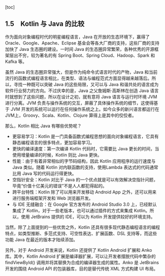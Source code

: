 [toc]

## 1.5　Kotlin 与 Java 的比较

作为面向对象编程时代的明星编程语言，Java 在开放的生态环境下，赢得了 Oracle、Google、Apache、Eclipse 基金会等各大厂商的支持，这些厂商的支持加快了 Java 生态圈的建设。一时间 Java 的生态圈异常繁荣，各种优秀的开源框架层出不穷，较为著名的有 Spring Boot、Spring Cloud、Hadoop、Spark 和 Kafka 等。

虽然 Java 的生态圈异常强大，但是作为纯命令式语言时代的产物，Java 和当前流行的函数式编程语言相比，在类型、语法与编程范式方面显得越来越落后。所以，寻找一种既可以突破 Java 的这些局限，又可以与 Java 和谐共处的语言成为软件行业努力的方向。不过庆幸的是，Java 之父詹姆斯·高斯林在创造 Java 语言时就想到了这些问题，所以在设计之初，就有意将 Java 语言与运行时环境 JVM 进行分离。JVM 负责与操作系统的交互，屏蔽了具体操作系统的细节，这使得基于 JVM 开发的系统可以运行在任何操作系统之上。如今众多的新兴语言都运行在 JVM上，Groovy、Scala、Kotlin、Clojure 算得上是其中的佼佼者。

那么，Kotlin 相比 Java 有哪些优势呢？

+ 更容易学习：Kotlin 是一门具备函数式编程思想的面向对象编程语言，它具有静态编程语言的很多特点，更加容易学习。
+ 更快的编译速度：第一次编译 Kotlin 代码时，它需要比 Java 更长的时间，当使用增量编译的时候，Kotlin 则比 Java 更快。
+ 性能：由于有着非常相似的字节码结构，因此 Kotlin 应用程序的运行速度与 Java 类似。随着 Kotlin 对内联函数的支持，使用Lambda 表达式的代码通常比用 Java 写的代码运行得更快。
+ 空指针安全：Kotlin 对比于 Java 的一个优点就是可以有效解决空指针问题，毕竟“价值十亿美元的错误”不是人人都犯得起的。
+ 跨平台特性：Kotlin 除了可以用来开发移动 Android App 之外，还可以用来进行服务端框架开发和 Web 浏览器开发。
+ 与 IDE 无缝融合：在 Google 官方发布的 Android Studio 3.0 上，已经默认集成了 Kotlin，对于一些老版本，也可以通过插件的方式来集成 Kotlin。所以，使用 JetBrains 提供的 IDE，可以为 Kotlin 开发提供较好的环境支持。

当然，除了上面提到的一些优势之外，Kotlin 还具有很多现代静态编程语言的编程特点，如类型推断、多范式支持、可空性表达、扩展函数、DSL 支持等，而这些功能 Java 在最近的版本才陆续添加。

另外，对于 Android 开发来说，Kotlin 还提供了 Kotlin Android 扩展和 Anko 库。其中，Kotlin Android 扩展是编译器扩展，可以让开发者摆脱代码中繁杂的 findViewById() 调用并将其替换为合成的编译器生成的属性。Anko 是 JetBrains 开发的围绕 Android API 的包装器库，目的是替代传统 XML 方式构建 UI 布局。

